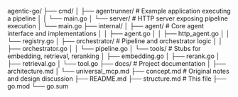 agentic-go/
├── cmd/
│   ├── agentrunner/        # Example application executing a pipeline
│   │   └── main.go
│   └── server/             # HTTP server exposing pipeline execution
│       └── main.go
├── internal/
│   ├── agent/              # Core agent interface and implementations
│   │   ├── agent.go
│   │   ├── http_agent.go
│   │   └── registry.go
│   ├── orchestrator/       # Pipeline and orchestrator logic
│   │   ├── orchestrator.go
│   │   └── pipeline.go
│   └── tools/              # Stubs for embedding, retrieval, reranking
│       ├── embedding.go
│       ├── rerank.go
│       ├── retrieval.go
│       └── tool.go
├── docs/                   # Project documentation
│   ├── architecture.md
│   └── universal_mcp.md
├── concept.md              # Original notes and design discussion
├── README.md
├── structure.md            # This file
├── go.mod
└── go.sum

